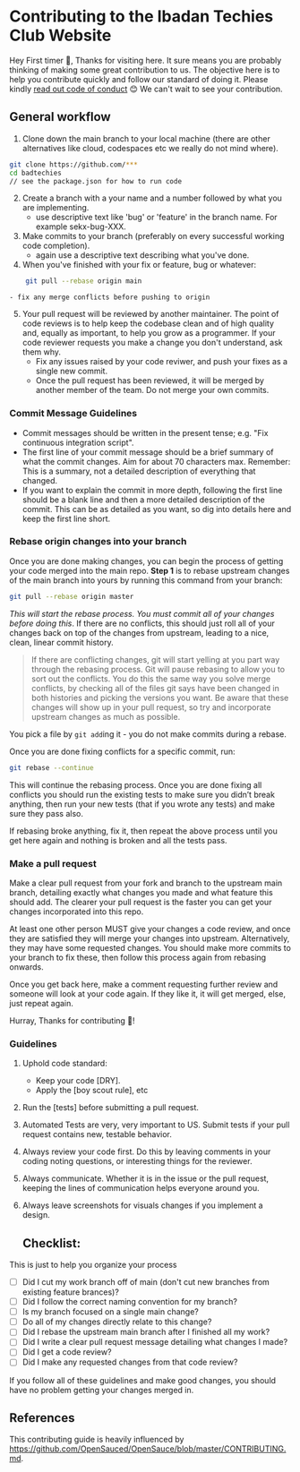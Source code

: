 # Contributing to the Ibadan Techies Club Website
Hey First timer 👋,
Thanks for visiting here. It sure means you are probably thinking of making some great contribution to us.
The objective here is to help you contribute quickly and follow our standard of doing it. Please kindly [read out code of conduct](./CODE-OF-CONDUCT.md)
😊 We can't wait to see your contribution.

## General workflow
1. Clone down the main branch to your local machine (there are other alternatives like cloud, codespaces etc we really do not mind where).
```bash
git clone https://github.com/***
cd badtechies
// see the package.json for how to run code
```
2. Create a branch with a your name and a number followed by what you are implementing.
    - use descriptive text like 'bug' or 'feature' in the branch name. For example sekx-bug-XXX.
3. Make commits to your branch (preferably on every successful working code completion).
    - again use a descriptive text describing what you've done.
4. When you've finished with your fix or feature, bug or whatever:
```bash
    git pull --rebase origin main
```
    - fix any merge conflicts before pushing to origin
5. Your pull request will be reviewed by another maintainer. The point of code reviews is to help keep the codebase clean and of high quality and, equally as important, to help you grow as a programmer. If your code reviewer requests you make a change you don't understand, ask them why.
    - Fix any issues raised by your code reviwer, and push your fixes as a single new commit.
    - Once the pull request has been reviewed, it will be merged by another member of the team. Do not merge your own commits.

### Commit Message Guidelines
* Commit messages should be written in the present tense; e.g. "Fix continuous integration script".
* The first line of your commit message should be a brief summary of what the commit changes. Aim for about 70 characters max. Remember: This is a summary, not a detailed description of everything that changed.
* If you want to explain the commit in more depth, following the first line should be a blank line and then a more detailed description of the commit. This can be as detailed as you want, so dig into details here and keep the first line short.


### Rebase origin changes into your branch

Once you are done making changes, you can begin the process of getting
your code merged into the main repo. **Step 1** is to rebase upstream
changes of the main branch into yours by running this command
from your branch:

```bash
git pull --rebase origin master
```

*This will start the rebase process. You must commit all of your changes
before doing this*. If there are no conflicts, this should just roll all
of your changes back on top of the changes from upstream, leading to a
nice, clean, linear commit history.

>   If there are conflicting changes, git will start yelling at you part way
    through the rebasing process. Git will pause rebasing to allow you to sort
    out the conflicts. You do this the same way you solve merge conflicts,
    by checking all of the files git says have been changed in both histories
    and picking the versions you want. Be aware that these changes will show
    up in your pull request, so try and incorporate upstream changes as much
    as possible.

You pick a file by `git add`ing it - you do not make commits during a
rebase.

Once you are done fixing conflicts for a specific commit, run:

```bash
git rebase --continue
```

This will continue the rebasing process. Once you are done fixing all
conflicts you should run the existing tests to make sure you didn’t break
anything, then run your new tests (that if you wrote any tests) and
make sure they pass also.

If rebasing broke anything, fix it, then repeat the above process until
you get here again and nothing is broken and all the tests pass.

### Make a pull request

Make a clear pull request from your fork and branch to the upstream main
branch, detailing exactly what changes you made and what feature this
should add. The clearer your pull request is the faster you can get
your changes incorporated into this repo.

At least one other person MUST give your changes a code review, and once
they are satisfied they will merge your changes into upstream. Alternatively,
they may have some requested changes. You should make more commits to your
branch to fix these, then follow this process again from rebasing onwards.

Once you get back here, make a comment requesting further review and
someone will look at your code again. If they like it, it will get merged,
else, just repeat again.

Hurray, Thanks for contributing 🤣!

### Guidelines

1. Uphold code standard:
    - Keep your code [DRY].
    - Apply the [boy scout rule], etc
2. Run the [tests] before submitting a pull request.
3. Automated Tests are very, very important to US. Submit tests if your pull request contains
   new, testable behavior.
4. Always review your code first. Do this by leaving comments in your coding noting questions, or interesting things for the reviewer.
5. Always communicate. Whether it is in the issue or the pull request, keeping the lines of communication helps everyone around you.
6. Always leave screenshots for visuals changes if you implement a design.

   ## Checklist:

This is just to help you organize your process

- [ ] Did I cut my work branch off of main (don't cut new branches from existing feature brances)?
- [ ] Did I follow the correct naming convention for my branch?
- [ ] Is my branch focused on a single main change?
- [ ] Do all of my changes directly relate to this change?
- [ ] Did I rebase the upstream main branch after I finished all my
  work?
- [ ] Did I write a clear pull request message detailing what changes I made?
- [ ] Did I get a code review?
- [ ] Did I make any requested changes from that code review?

If you follow all of these guidelines and make good changes, you should have
no problem getting your changes merged in.

## References
This contributing guide is heavily influenced by https://github.com/OpenSauced/OpenSauce/blob/master/CONTRIBUTING.md. 

